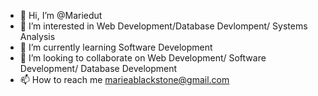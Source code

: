 - 👋 Hi, I’m @Mariedut
- 👀 I’m interested in Web Development/Database Devlompent/ Systems Analysis
- 🌱 I’m currently learning Software Development
- 💞️ I’m looking to collaborate on Web Development/ Software Development/ Database Development
- 📫 How to reach me marieablackstone@gmail.com

<!---
Mariedut/Mariedut is a ✨ special ✨ repository because its `README.md` (this file) appears on your GitHub profile.
You can click the Preview link to take a look at your changes.
--->

